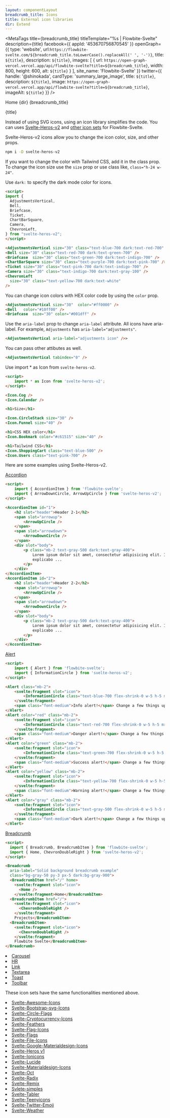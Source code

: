 ```yaml
---
layout: componentLayout
breadcrumb_title: Icons
title: External icon libraries
dir: Extend
---
```



<MetaTags
  title={breadcrumb_title}
  titleTemplate="%s | Flowbite-Svelte"
  description={title}
  facebook={{
  appId: '453670756870545'
}}
openGraph={{
  type: 'website',
  url:`https://flowbite-svelte.com/${breadcrumb_title.toLowerCase().replaceAll(' ', '-')}`,
    title: `${title}`,
    description: `${title}`,
    images: [
      {
        url: `https://open-graph-vercel.vercel.app/api/flowbite-svelte?title=${breadcrumb_title}`,
        width: 800,
        height: 600,
        alt: `${title}`
      }
    ],
    site_name: 'Flowbite-Svelte'
  }}
  twitter={{
    handle: '@shinokada',
    cardType: 'summary_large_image',
    title: `${title}`,
    description: `${title}`,
    image: `https://open-graph-vercel.vercel.app/api/flowbite-svelte?title=${breadcrumb_title}`,
    imageAlt: `${title}`
  }}
/>

<script>
  import { Htwo } from '../utils'
  import { MetaTags } from 'svelte-meta-tags';
  import { Breadcrumb, BreadcrumbItem, P, A, List, Li, Heading } from '$lib'
	import CheckCircle from './CheckCircle.svelte'
</script>

<Breadcrumb class="pt-16 py-8">
  <BreadcrumbItem href="/" home >Home</BreadcrumbItem>
  <BreadcrumbItem>{dir}</BreadcrumbItem>
  <BreadcrumbItem>{breadcrumb_title}</BreadcrumbItem>
</Breadcrumb>

<Heading class="mb-2" tag="h1" customSize="text-3xl">{title}</Heading>

Instead of using SVG icons, using an icon library simplifies the code. You can uses <A href="https://www.npmjs.com/package/svelte-heros-v2" target="_blank" rel="noreferrer">Svelte-Heros-v2</A> and <A href="https://svelte-svg-icons.vercel.app/" target="_blank" rel="noreferrer">other icon sets</A> for Flowbite-Svelte.

Svelte-Heros-v2 icons allow you to change the icon color, size, and other props.

<Htwo label="Installation" />

```sh
npm i -D svelte-heros-v2
```

<Htwo label="Color and size" />

If you want to change the color with Tailwind CSS, add it in the class prop. To change the icon size use the `size` prop or use class like, `class="h-24 w-24"`.

Use `dark:` to specify the dark mode color for icons.


```html
<script>
import {
  AdjustmentsVertical,
  Bell,
  Briefcase,
  Ticket,
  ChartBarSquare,
  Camera,
  ChevronLeft,
} from "svelte-heros-v2";
</script>

<AdjustmentsVertical size="30" class="text-blue-700 dark:text-red-700" />
<Bell size="30" class="text-red-700 dark:text-green-700" />
<Briefcase  size="30" class="text-green-700 dark:text-indigo-700" />
<ChartBarSquare size="30" class="text-purple-700 dark:text-pink-700" />
<Ticket size="30" class="text-pink-700 dark:text-indigo-700" />
<Camera size="30" class="text-indigo-700 dark:text-gray-100" />
<ChevronLeft
  size="30" class="text-yellow-700 dark:text-white"
/>
```

You can change icon colors with HEX color code by using the `color` prop.


```html
<AdjustmentsVertical size="30"  color="#ff0000" />
<Bell   color="#10ff00" />
<Briefcase  size="30" color="#001dff" />
```

<Htwo label="Aria label" />

Use the `aria-label` prop to change `aria-label` attribute. All icons have aria-label. For example, `Adjustments` has `aria-label="adjustments"`.

```html
<AdjustmentsVertical aria-label="adjustments icon" />>
```

<Htwo label="Passing down other attributes" />

You can pass other attibutes as well.

```html
<AdjustmentsVertical tabindex="0" />
```

<Htwo label="Import all" />

Use import * as Icon from `svelte-heros-v2`.

```html
<script>
	import * as Icon from 'svelte-heros-v2';
</script>

<Icon.Cog />
<Icon.Calendar />

<h1>Size</h1>

<Icon.CircleStack size="30" />
<Icon.Funnel size="40" />

<h1>CSS HEX color</h1>
<Icon.Bookmark color="#c61515" size="40" />

<h1>Tailwind CSS</h1>
<Icon.ShoppingCart class="text-blue-500" />
<Icon.Users class="text-pink-700" />
```

<Htwo label="Examples" />

Here are some examples using Svelte-Heros-v2.

<Heading tag="h3" customSize="text-xl font-semibold" class='my-4'><A href="https://hero2-with-flowbite-svelte.vercel.app/accordion" textSize="text-2xl">Accordion</A></Heading>

```html
<script>
	import { AccordionItem } from 'flowbite-svelte';
	import { ArrowDownCircle, ArrowUpCircle } from 'svelte-heros-v2';
</script>

<AccordionItem id="1">
	<h2 slot="header">Header 2-1</h2>
	<span slot="arrowup">
		<ArrowUpCircle />
	</span>
	<span slot="arrowdown">
		<ArrowDownCircle />
	</span>
	<div slot="body">
		<p class="mb-2 text-gray-500 dark:text-gray-400">
			Lorem ipsum dolor sit amet, consectetur adipisicing elit. Illo ab necessitatibus sint
			explicabo ...
		</p>
	</div>
</AccordionItem>
<AccordionItem id="2">
	<h2 slot="header">Header 2-2</h2>
	<span slot="arrowup">
		<ArrowUpCircle />
	</span>
	<span slot="arrowdown">
		<ArrowDownCircle />
	</span>
	<div slot="body">
		<p class="mb-2 text-gray-500 dark:text-gray-400">
			Lorem ipsum dolor sit amet, consectetur adipisicing elit. Illo ab necessitatibus sint
			explicabo ...
		</p>
	</div>
</AccordionItem>
```

<Heading tag="h3" customSize="text-xl font-semibold" class='my-4'><A href="https://hero2-with-flowbite-svelte.vercel.app/alert" textSize="text-2xl">Alert</A></Heading>

```html
<script>
	import { Alert } from 'flowbite-svelte';
	import { InformationCircle } from 'svelte-heros-v2';
</script>

<Alert class="mb-2">
	<svelte:fragment slot="icon">
		<InformationCircle class="text-blue-700 flex-shrink-0 w-5 h-5 mr-3" />
	</svelte:fragment>
	<span class="font-medium">Info alert!</span> Change a few things up and try submitting again.
</Alert>
<Alert color="red" class="mb-2">
	<svelte:fragment slot="icon">
		<InformationCircle class="text-red-700 flex-shrink-0 w-5 h-5 mr-3" />
	</svelte:fragment>
	<span class="font-medium">Danger alert!</span> Change a few things up and try submitting again.
</Alert>
<Alert color="green" class="mb-2">
	<svelte:fragment slot="icon">
		<InformationCircle class="text-green-700 flex-shrink-0 w-5 h-5 mr-3" />
	</svelte:fragment>
	<span class="font-medium">Success alert!</span> Change a few things up and try submitting again.
</Alert>
<Alert color="yellow" class="mb-2">
	<svelte:fragment slot="icon">
		<InformationCircle class="text-yellow-700 flex-shrink-0 w-5 h-5 mr-3" />
	</svelte:fragment>
	<span class="font-medium">Warning alert!</span> Change a few things up and try submitting again.
</Alert>
<Alert color="gray" class="mb-2">
	<svelte:fragment slot="icon">
		<InformationCircle class="text-gray-500 flex-shrink-0 w-5 h-5 mr-3" />
	</svelte:fragment>
	<span class="font-medium">Dark alert!</span> Change a few things up and try submitting again.
</Alert>
```

<Heading tag="h3" customSize="text-xl font-semibold" class='my-4'><A href="https://hero2-with-flowbite-svelte.vercel.app/breadcrumb" textSize="text-2xl">Breadcrumb</A></Heading>

```html
<script>
  import { Breadcrumb, BreadcrumbItem } from 'flowbite-svelte';
  import { Home, ChevronDoubleRight } from 'svelte-heros-v2';
</script>

<Breadcrumb
  aria-label="Solid background breadcrumb example"
  class="bg-gray-50 py-3 px-5 dark:bg-gray-900">
  <BreadcrumbItem href="/" home>
    <svelte:fragment slot="icon">
      <Home />
    </svelte:fragment>Home</BreadcrumbItem>
  <BreadcrumbItem href="/">
    <svelte:fragment slot="icon">
      <ChevronDoubleRight />
    </svelte:fragment>
    Projects</BreadcrumbItem>
  <BreadcrumbItem>
    <svelte:fragment slot="icon">
      <ChevronDoubleRight />
    </svelte:fragment>
    Flowbite Svelte</BreadcrumbItem>
</Breadcrumb>
```

<Htwo label="More examples" />

<List list='none'>
<Li icon>
<CheckCircle />
<A href="https://hero2-with-flowbite-svelte.vercel.app/carousel">Carousel</A></Li>
<Li icon><CheckCircle /><A href="https://hero2-with-flowbite-svelte.vercel.app/hr">HR</A></Li>
<Li icon><CheckCircle /><A href="https://hero2-with-flowbite-svelte.vercel.app/link">Link</A></Li>
<Li icon><CheckCircle /><A href="https://hero2-with-flowbite-svelte.vercel.app/textarea">Textarea</A></Li>
<Li icon><CheckCircle /><A href="https://hero2-with-flowbite-svelte.vercel.app/toast">Toast</A></Li>
<Li icon><CheckCircle /><A href="https://hero2-with-flowbite-svelte.vercel.app/toolbar">Toolbar</A></Li>
</List>


<Htwo label="Alternatives" />

<P class='w-full mb-4'>These icon sets have the same functionalities mentioned above.</P>

<List tag='ul' class='space-y-1' list='none'>
<Li icon><CheckCircle /><A href="https://www.npmjs.com/package/svelte-awesome-icons">Svelte-Awesome-Icons</A></Li>
<Li icon><CheckCircle /><A href="https://www.npmjs.com/package/svelte-bootstrap-svg-icons">Svelte-Bootstrap-svg-Icons</A></Li>
<Li icon><CheckCircle /><A href="https://www.npmjs.com/package/svelte-circle-flags">Svelte-Circle-Flags</A></Li>
<Li icon><CheckCircle /><A href="https://www.npmjs.com/package/svelte-cryptocurrency-icons">Svelte-Cryptocurrency-Icons</A></Li>
<Li icon><CheckCircle /><A href="https://www.npmjs.com/package/svelte-feathers">Svelte-Feathers</A></Li>
<Li icon><CheckCircle /><A href="https://www.npmjs.com/package/svelte-flag-icons">Svelte-Flag-Icons</A></Li>
<Li icon><CheckCircle /><A href="https://www.npmjs.com/package/svelte-flags">Svelte-Flags</A></Li>
<Li icon><CheckCircle /><A href="https://www.npmjs.com/package/svelte-file-icons">Svelte-File-Icons</A></Li>
<Li icon><CheckCircle /><A href="https://www.npmjs.com/package/svelte-google-materialdesign-icons">Svelte-Google-Materialdesign-Icons</A></Li>
<Li icon><CheckCircle /><A href="https://www.npmjs.com/package/svelte-heros">Svelte-Heros v1</A></Li>
<Li icon><CheckCircle /><A href="https://www.npmjs.com/package/svelte-ionicons">Svelte-Ionicons</A></Li>
<Li icon><CheckCircle /><A href="https://www.npmjs.com/package/svelte-lucide">Svelte-Lucide</A></Li>
<Li icon><CheckCircle /><A href="https://www.npmjs.com/package/svelte-materialdesign-icons">Svelte-Materialdesign-Icons</A></Li>
<Li icon><CheckCircle /><A href="https://www.npmjs.com/package/svelte-oct">Svelte-Oct</A></Li>
<Li icon><CheckCircle /><A href="https://www.npmjs.com/package/svelte-radix">Svelte-Radix</A></Li>
<Li icon><CheckCircle /><A href="https://www.npmjs.com/package/svelte-remix">Svelte-Remix</A></Li>
<Li icon><CheckCircle /><A href="https://www.npmjs.com/package/svelte-simples">Svlete-simples</A></Li>
<Li icon><CheckCircle /><A href="https://www.npmjs.com/package/svelte-tabler">Svelte-Tabler</A></Li>
<Li icon><CheckCircle /><A href="https://www.npmjs.com/package/svelte-teenyicons">Svelte-Teenyicons</A></Li>
<Li icon><CheckCircle /><A href="https://www.npmjs.com/package/svelte-twitter-emoji">Svelte-Twitter-Emoji</A></Li>
<Li icon><CheckCircle /><A href="https://www.npmjs.com/package/svelte-weather">Svelte-Weather</A></Li>
</List>

